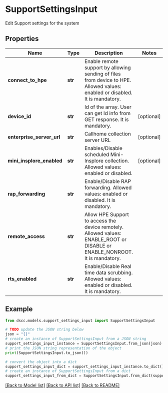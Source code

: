 # SupportSettingsInput

Edit Support settings for the system

## Properties

Name | Type | Description | Notes
------------ | ------------- | ------------- | -------------
**connect_to_hpe** | **str** | Enable remote support by allowing sending of files from device to HPE. Allowed values: enabled or disabled. It is mandatory. | 
**device_id** | **str** | Id of the array. User can get Id info from GET response. It is mandatory. | [optional] 
**enterprise_server_url** | **str** | Callhome collection server URL | [optional] 
**mini_insplore_enabled** | **str** | Enables/Disable scheduled Mini-Insplore collection. Allowed values: enabled or disabled. | [optional] 
**rap_forwarding** | **str** | Enable/Disable RAP forwarding. Allowed values: enabled or disabled. It is mandatory. | 
**remote_access** | **str** | Allow HPE Support to access the device remotely. Allowed values: ENABLE_ROOT or DISABLE or ENABLE_NONROOT. It is mandatory. | 
**rts_enabled** | **str** | Enable/Disable Real time data scrubbing. Allowed values: enabled or disabled. It is mandatory. | 

## Example

```python
from dscc.models.support_settings_input import SupportSettingsInput

# TODO update the JSON string below
json = "{}"
# create an instance of SupportSettingsInput from a JSON string
support_settings_input_instance = SupportSettingsInput.from_json(json)
# print the JSON string representation of the object
print(SupportSettingsInput.to_json())

# convert the object into a dict
support_settings_input_dict = support_settings_input_instance.to_dict()
# create an instance of SupportSettingsInput from a dict
support_settings_input_from_dict = SupportSettingsInput.from_dict(support_settings_input_dict)
```
[[Back to Model list]](../README.md#documentation-for-models) [[Back to API list]](../README.md#documentation-for-api-endpoints) [[Back to README]](../README.md)


